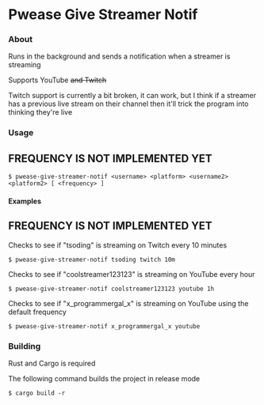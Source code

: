 # Pwease Give Streamer Notif

### About
Runs in the background and sends a notification when a streamer is streaming

Supports YouTube ~~and Twitch~~

Twitch support is currently a bit broken, it can work, but I think if a streamer has a previous live stream on their channel then it'll trick the program into thinking they're live

### Usage
## FREQUENCY IS NOT IMPLEMENTED YET
```console
$ pwease-give-streamer-notif <username> <platform> <username2> <platform2> [ <frequency> ]
```
#### Examples
## FREQUENCY IS NOT IMPLEMENTED YET
Checks to see if "tsoding" is streaming on Twitch every 10 minutes
```console
$ pwease-give-streamer-notif tsoding twitch 10m
```
Checks to see if "coolstreamer123123" is streaming on YouTube every hour
```console
$ pwease-give-streamer-notif coolstreamer123123 youtube 1h
```
Checks to see if "x_programmergal_x" is streaming on YouTube using the default frequency
```console
$ pwease-give-streamer-notif x_programmergal_x youtube
```

### Building
Rust and Cargo is required

The following command builds the project in release mode
```console
$ cargo build -r
```
